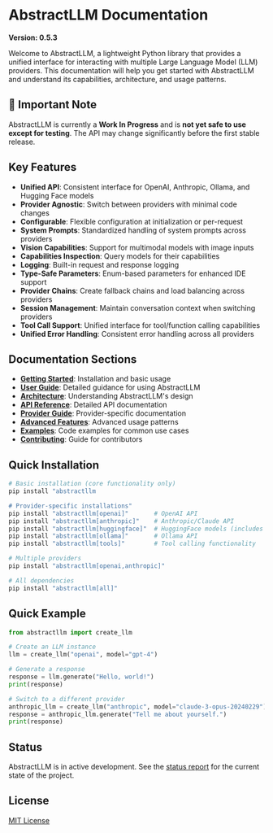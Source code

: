 # AbstractLLM Documentation

**Version: 0.5.3**

Welcome to AbstractLLM, a lightweight Python library that provides a unified interface for interacting with multiple Large Language Model (LLM) providers. This documentation will help you get started with AbstractLLM and understand its capabilities, architecture, and usage patterns.

## 🚨 Important Note

AbstractLLM is currently a **Work In Progress** and is **not yet safe to use except for testing**. The API may change significantly before the first stable release.

## Key Features

- **Unified API**: Consistent interface for OpenAI, Anthropic, Ollama, and Hugging Face models
- **Provider Agnostic**: Switch between providers with minimal code changes
- **Configurable**: Flexible configuration at initialization or per-request
- **System Prompts**: Standardized handling of system prompts across providers
- **Vision Capabilities**: Support for multimodal models with image inputs
- **Capabilities Inspection**: Query models for their capabilities
- **Logging**: Built-in request and response logging
- **Type-Safe Parameters**: Enum-based parameters for enhanced IDE support
- **Provider Chains**: Create fallback chains and load balancing across providers
- **Session Management**: Maintain conversation context when switching providers
- **Tool Call Support**: Unified interface for tool/function calling capabilities
- **Unified Error Handling**: Consistent error handling across all providers

## Documentation Sections

- **[Getting Started](getting-started/index.md)**: Installation and basic usage
- **[User Guide](user-guide/index.md)**: Detailed guidance for using AbstractLLM
- **[Architecture](architecture/index.md)**: Understanding AbstractLLM's design
- **[API Reference](api-reference/index.md)**: Detailed API documentation
- **[Provider Guide](providers/index.md)**: Provider-specific documentation
- **[Advanced Features](advanced-features/index.md)**: Advanced usage patterns
- **[Examples](examples/index.md)**: Code examples for common use cases
- **[Contributing](contributing/index.md)**: Guide for contributors

## Quick Installation

```bash
# Basic installation (core functionality only)
pip install "abstractllm

# Provider-specific installations"
pip install "abstractllm[openai]"       # OpenAI API
pip install "abstractllm[anthropic]"    # Anthropic/Claude API
pip install "abstractllm[huggingface]"  # HuggingFace models (includes torch)
pip install "abstractllm[ollama]"       # Ollama API
pip install "abstractllm[tools]"        # Tool calling functionality

# Multiple providers
pip install "abstractllm[openai,anthropic]"

# All dependencies
pip install "abstractllm[all]"
```

## Quick Example

```python
from abstractllm import create_llm

# Create an LLM instance
llm = create_llm("openai", model="gpt-4")

# Generate a response
response = llm.generate("Hello, world!")
print(response)

# Switch to a different provider
anthropic_llm = create_llm("anthropic", model="claude-3-opus-20240229")
response = anthropic_llm.generate("Tell me about yourself.")
print(response)
```

## Status

AbstractLLM is in active development. See the [status report](../reports/status-2023-11-07.md) for the current state of the project.

## License

[MIT License](https://github.com/lpalbou/abstractllm/blob/main/LICENSE) 